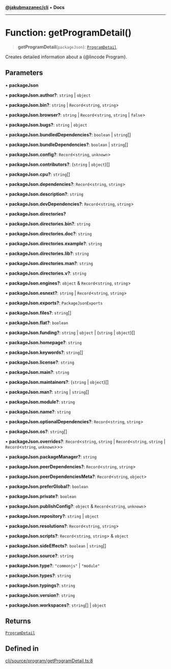 [**@jakubmazanec/cli**](../README.md) • **Docs**

---

# Function: getProgramDetail()

> **getProgramDetail**(`packageJson`): [`ProgramDetail`](../type-aliases/ProgramDetail.md)

Creates detailed information about a {@lincode Program}.

## Parameters

• **packageJson**

• **packageJson.author?**: `string` \| `object`

• **packageJson.bin?**: `string` \| `Record`\<`string`, `string`\>

• **packageJson.browser?**: `string` \| `Record`\<`string`, `string` \| `false`\>

• **packageJson.bugs?**: `string` \| `object`

• **packageJson.bundledDependencies?**: `boolean` \| `string`[]

• **packageJson.bundleDependencies?**: `boolean` \| `string`[]

• **packageJson.config?**: `Record`\<`string`, `unknown`\>

• **packageJson.contributors?**: (`string` \| `object`)[]

• **packageJson.cpu?**: `string`[]

• **packageJson.dependencies?**: `Record`\<`string`, `string`\>

• **packageJson.description?**: `string`

• **packageJson.devDependencies?**: `Record`\<`string`, `string`\>

• **packageJson.directories?**

• **packageJson.directories.bin?**: `string`

• **packageJson.directories.doc?**: `string`

• **packageJson.directories.example?**: `string`

• **packageJson.directories.lib?**: `string`

• **packageJson.directories.man?**: `string`

• **packageJson.directories.v?**: `string`

• **packageJson.engines?**: `object` & `Record`\<`string`, `string`\>

• **packageJson.esnext?**: `string` \| `Record`\<`string`, `string`\>

• **packageJson.exports?**: `PackageJsonExports`

• **packageJson.files?**: `string`[]

• **packageJson.flat?**: `boolean`

• **packageJson.funding?**: `string` \| `object` \| (`string` \| `object`)[]

• **packageJson.homepage?**: `string`

• **packageJson.keywords?**: `string`[]

• **packageJson.license?**: `string`

• **packageJson.main?**: `string`

• **packageJson.maintainers?**: (`string` \| `object`)[]

• **packageJson.man?**: `string` \| `string`[]

• **packageJson.module?**: `string`

• **packageJson.name?**: `string`

• **packageJson.optionalDependencies?**: `Record`\<`string`, `string`\>

• **packageJson.os?**: `string`[]

• **packageJson.overrides?**: `Record`\<`string`, `string` \| `Record`\<`string`, `string` \|
`Record`\<`string`, `unknown`\>\>\>

• **packageJson.packageManager?**: `string`

• **packageJson.peerDependencies?**: `Record`\<`string`, `string`\>

• **packageJson.peerDependenciesMeta?**: `Record`\<`string`, `object`\>

• **packageJson.preferGlobal?**: `boolean`

• **packageJson.private?**: `boolean`

• **packageJson.publishConfig?**: `object` & `Record`\<`string`, `unknown`\>

• **packageJson.repository?**: `string` \| `object`

• **packageJson.resolutions?**: `Record`\<`string`, `string`\>

• **packageJson.scripts?**: `Record`\<`string`, `string`\> & `object`

• **packageJson.sideEffects?**: `boolean` \| `string`[]

• **packageJson.source?**: `string`

• **packageJson.type?**: `"commonjs"` \| `"module"`

• **packageJson.types?**: `string`

• **packageJson.typings?**: `string`

• **packageJson.version?**: `string`

• **packageJson.workspaces?**: `string`[] \| `object`

## Returns

[`ProgramDetail`](../type-aliases/ProgramDetail.md)

## Defined in

[cli/source/program/getProgramDetail.ts:8](https://github.com/jakubmazanec/tools/blob/28bd44b020b25cf8f9b96b5a385bb7c918cf32ab/packages/cli/source/program/getProgramDetail.ts#L8)
